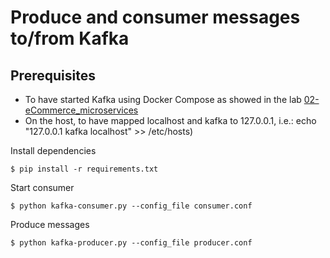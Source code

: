 # Produce and consumer messages to/from Kafka

## Prerequisites

- To have started Kafka using Docker Compose as showed in the lab [02-eCommerce_microservices](../../labs/02-eCommerce_microservices/README.md)
- On the host, to have mapped localhost and kafka to 127.0.0.1, i.e.: echo "127.0.0.1 kafka localhost" >> /etc/hosts)

Install dependencies

```console
$ pip install -r requirements.txt
```

Start consumer

```console
$ python kafka-consumer.py --config_file consumer.conf
```

Produce messages

```console
$ python kafka-producer.py --config_file producer.conf
```


